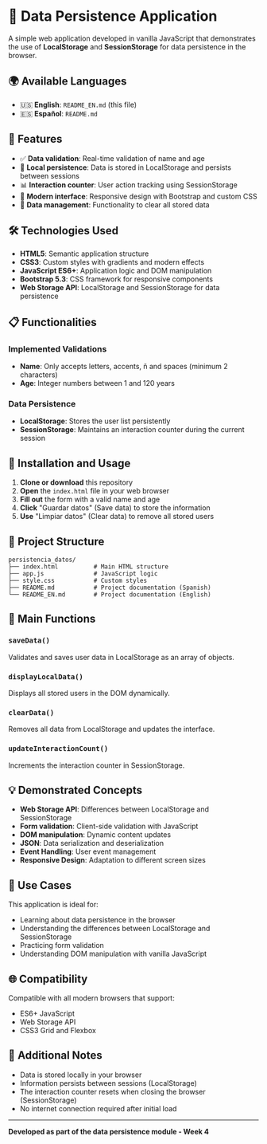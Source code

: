 # 📝 Data Persistence Application

A simple web application developed in vanilla JavaScript that demonstrates the use of **LocalStorage** and **SessionStorage** for data persistence in the browser.

## 🌍 Available Languages
- 🇺🇸 **English**: `README_EN.md` (this file)
- 🇪🇸 **Español**: `README.md`

## 🚀 Features

- ✅ **Data validation**: Real-time validation of name and age
- 💾 **Local persistence**: Data is stored in LocalStorage and persists between sessions
- 📊 **Interaction counter**: User action tracking using SessionStorage
- 🎨 **Modern interface**: Responsive design with Bootstrap and custom CSS
- 🧹 **Data management**: Functionality to clear all stored data

## 🛠️ Technologies Used

- **HTML5**: Semantic application structure
- **CSS3**: Custom styles with gradients and modern effects
- **JavaScript ES6+**: Application logic and DOM manipulation
- **Bootstrap 5.3**: CSS framework for responsive components
- **Web Storage API**: LocalStorage and SessionStorage for data persistence

## 📋 Functionalities

### Implemented Validations
- **Name**: Only accepts letters, accents, ñ and spaces (minimum 2 characters)
- **Age**: Integer numbers between 1 and 120 years

### Data Persistence
- **LocalStorage**: Stores the user list persistently
- **SessionStorage**: Maintains an interaction counter during the current session

## 🚀 Installation and Usage

1. **Clone or download** this repository
2. **Open** the `index.html` file in your web browser
3. **Fill out** the form with a valid name and age
4. **Click** "Guardar datos" (Save data) to store the information
5. **Use** "Limpiar datos" (Clear data) to remove all stored users

## 📁 Project Structure

```
persistencia_datos/
├── index.html          # Main HTML structure
├── app.js              # JavaScript logic
├── style.css           # Custom styles
├── README.md           # Project documentation (Spanish)
└── README_EN.md        # Project documentation (English)
```

## 🔧 Main Functions

### `saveData()`
Validates and saves user data in LocalStorage as an array of objects.

### `displayLocalData()`
Displays all stored users in the DOM dynamically.

### `clearData()`
Removes all data from LocalStorage and updates the interface.

### `updateInteractionCount()`
Increments the interaction counter in SessionStorage.

## 💡 Demonstrated Concepts

- **Web Storage API**: Differences between LocalStorage and SessionStorage
- **Form validation**: Client-side validation with JavaScript
- **DOM manipulation**: Dynamic content updates
- **JSON**: Data serialization and deserialization
- **Event Handling**: User event management
- **Responsive Design**: Adaptation to different screen sizes

## 🎯 Use Cases

This application is ideal for:
- Learning about data persistence in the browser
- Understanding the differences between LocalStorage and SessionStorage
- Practicing form validation
- Understanding DOM manipulation with vanilla JavaScript

## 🌐 Compatibility

Compatible with all modern browsers that support:
- ES6+ JavaScript
- Web Storage API
- CSS3 Grid and Flexbox

## 📝 Additional Notes

- Data is stored locally in your browser
- Information persists between sessions (LocalStorage)
- The interaction counter resets when closing the browser (SessionStorage)
- No internet connection required after initial load

---

**Developed as part of the data persistence module - Week 4**
